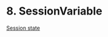 # 8. SessionVariable
[Session state](https://docs.microsoft.com/en-us/aspnet/core/fundamentals/app-state?view=aspnetcore-3.0#session-state)